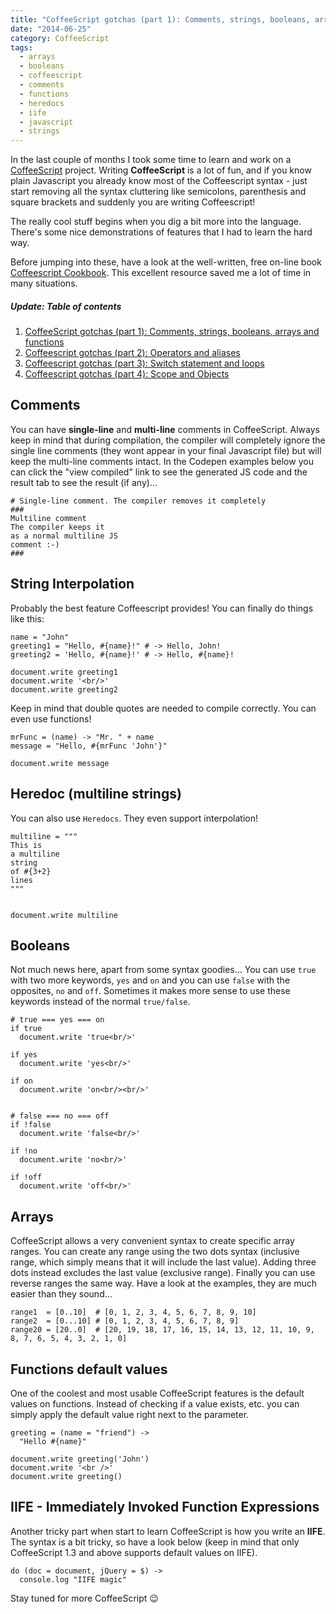 ```yaml
---
title: "CoffeeScript gotchas (part 1): Comments, strings, booleans, arrays and functions"
date: "2014-06-25"
category: CoffeeScript
tags:
  - arrays
  - booleans
  - coffeescript
  - comments
  - functions
  - heredocs
  - iife
  - javascript
  - strings
---
```


In the last couple of months I took some time to learn and work on a [CoffeeScript](http://coffeescript.org/ "CoffeeScript") project. Writing **CoffeeScript** is a lot of fun, and if you know plain Javascript you already know most of the Coffeescript syntax - just start removing all the syntax cluttering like semicolons, parenthesis and square brackets and suddenly you are writing Coffeescript!

The really cool stuff begins when you dig a bit more into the language. There's some nice demonstrations of features that I had to learn the hard way.

Before jumping into these, have a look at the well-written, free on-line book [Coffeescript Cookbook](http://coffeescriptcookbook.com/ "CoffeeScript Cookbook"). This excellent resource saved me a lot of time in many situations.

##### Update: Table of contents

1. [CoffeeScript gotchas (part 1): Comments, strings, booleans, arrays and functions](http://phrappe.com/coffeescript/coffeescript-gotchas-part-1-comments-strings-booleans-arrays-and-functions/)
2. [Coffeescript gotchas (part 2): Operators and aliases](http://phrappe.com/coffeescript/coffeescript-gotchas-part-2-operators-and-aliases/)
3. [Coffeescript gotchas (part 3): Switch statement and loops](http://phrappe.com/coffeescript/coffeescript-gotchas-part-3-switch-statement-and-loops/)
4. [Coffeescript gotchas (part 4): Scope and Objects](http://phrappe.com/coffeescript/coffeescript-gotchas-part-4-scope-and-objects/)

## Comments

You can have **single-line** and **multi-line** comments in CoffeeScript. Always keep in mind that during compilation, the compiler will completely ignore the single line comments (they wont appear in your final Javascript file) but will keep the multi-line comments intact. In the Codepen examples below you can click the "view compiled" link to see the generated JS code and the result tab to see the result (if any)...

```
# Single-line comment. The compiler removes it completely
###
Multiline comment
The compiler keeps it
as a normal multiline JS
comment :-)
###
```

## String Interpolation

Probably the best feature Coffeescript provides! You can finally do things like this:

```
name = "John"
greeting1 = "Hello, #{name}!" # -> Hello, John!
greeting2 = 'Hello, #{name}!' # -> Hello, #{name}!

document.write greeting1
document.write '<br/>'
document.write greeting2
```

Keep in mind that double quotes are needed to compile correctly. You can even use functions!

```
mrFunc = (name) -> "Mr. " + name
message = "Hello, #{mrFunc 'John'}"

document.write message
```

## Heredoc (multiline strings)

You can also use `Heredocs`. They even support interpolation!

```
multiline = """
This is
a multiline
string
of #{3+2}
lines
"""


document.write multiline
```

## Booleans

Not much news here, apart from some syntax goodies... You can use `true` with two more keywords, `yes` and `on` and you can use `false` with the opposites, `no` and `off`. Sometimes it makes more sense to use these keywords instead of the normal `true/false`.

```
# true === yes === on
if true
  document.write 'true<br/>'

if yes
  document.write 'yes<br/>'

if on
  document.write 'on<br/><br/>'


# false === no === off
if !false
  document.write 'false<br/>'

if !no
  document.write 'no<br/>'

if !off
  document.write 'off<br/>'

```

## Arrays

CoffeeScript allows a very convenient syntax to create specific array ranges. You can create any range using the two dots syntax (inclusive range, which simply means that it will include the last value). Adding three dots instead excludes the last value (exclusive range). Finally you can use reverse ranges the same way. Have a look at the examples, they are much easier than they sound...

```
range1  = [0..10]  # [0, 1, 2, 3, 4, 5, 6, 7, 8, 9, 10]
range2  = [0...10] # [0, 1, 2, 3, 4, 5, 6, 7, 8, 9]
range20 = [20..0]  # [20, 19, 18, 17, 16, 15, 14, 13, 12, 11, 10, 9, 8, 7, 6, 5, 4, 3, 2, 1, 0]
```

## Functions default values

One of the coolest and most usable CoffeeScript features is the default values on functions. Instead of checking if a value exists, etc. you can simply apply the default value right next to the parameter.

```
greeting = (name = "friend") ->
  "Hello #{name}"

document.write greeting('John')
document.write '<br />'
document.write greeting()
```

## IIFE - Immediately Invoked Function Expressions

Another tricky part when start to learn CoffeeScript is how you write an **IIFE**. The syntax is a bit tricky, so have a look below (keep in mind that only CoffeeScript 1.3 and above supports default values on IIFE).

```
do (doc = document, jQuery = $) ->
  console.log "IIFE magic"
```

Stay tuned for more CoffeeScript 😉
